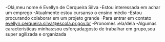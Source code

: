  -Olá,meu nome é Evellyn de Cerqueira Silva 
 -Estou interessada em achar um emprego 
 -Atualmente estou cursanso o ensino médio 
 -Estou procurando colaborar em um projeto grande 
 -Para entrar em contato evellyn.cerqueira.silva@escola.pr.gov.br
 -Pronomes :ela/dela 
 -Algumas características minhas:sou esforçada;gosto de trabalhar em grupo,sou super agilizada e organizada 
